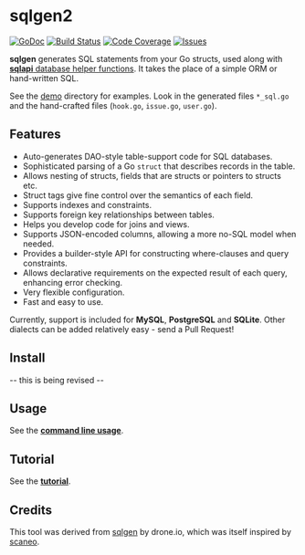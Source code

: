 # sqlgen2

[![GoDoc](https://img.shields.io/badge/api-Godoc-blue.svg?style=flat-square)](https://godoc.org/github.com/rickb777/sqlgen2)
[![Build Status](https://travis-ci.org/rickb777/sqlgen2.svg?branch=master)](https://travis-ci.org/rickb777/sqlgen2)
[![Code Coverage](https://img.shields.io/coveralls/rickb777/sqlgen2.svg)](https://coveralls.io/r/rickb777/sqlgen2)
[![Issues](https://img.shields.io/github/issues/rickb777/sqlgen2.svg)](https://github.com/rickb777/sqlgen2/issues)

**sqlgen** generates SQL statements from your Go structs, used along with
[**sqlapi** database helper functions](https://github.com/rickb777/sqlapi). It takes the
place of a simple ORM or hand-written SQL.

See the [demo](https://github.com/rickb777/sqlgen2/tree/master/demo) directory for examples. Look in the
generated files `*_sql.go` and the hand-crafted files (`hook.go`, `issue.go`, `user.go`).

## Features

* Auto-generates DAO-style table-support code for SQL databases.
* Sophisticated parsing of a Go `struct` that describes records in the table.
* Allows nesting of structs, fields that are structs or pointers to structs etc.
* Struct tags give fine control over the semantics of each field.
* Supports indexes and constraints.
* Supports foreign key relationships between tables.
* Helps you develop code for joins and views.
* Supports JSON-encoded columns, allowing a more no-SQL model when needed.
* Provides a builder-style API for constructing where-clauses and query constraints.
* Allows declarative requirements on the expected result of each query, enhancing error checking.
* Very flexible configuration.
* Fast and easy to use.

Currently, support is included for **MySQL**, **PostgreSQL** and **SQLite**. Other dialects can be added relatively easy - send a Pull Request!


## Install

 -- this is being revised --

## Usage

See the [**command line usage**](docs/usage.md).


## Tutorial

See the [**tutorial**](docs/tutorial.md).


## Credits

This tool was derived from [sqlgen](https://github.com/drone/sqlgen) by drone.io, which was itself
inspired by [scaneo](https://github.com/variadico/scaneo).
